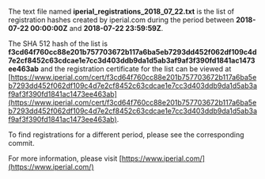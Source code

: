 The text file named **iperial_registrations_2018_07_22.txt** is the list of registration hashes created by iperial.com during the period between **2018-07-22 00:00:00Z** and **2018-07-22 23:59:59Z**.

The SHA 512 hash of the list is **f3cd64f760cc88e201b757703672b117a6ba5eb7293dd452f062df109c4d7e2cf8452c63cdcae1e7cc3d403ddb9da1d5ab3af9af3f390fd1841ac1473ee463ab** and the registration certificate for the list can be viewed at [https://www.iperial.com/cert/f3cd64f760cc88e201b757703672b117a6ba5eb7293dd452f062df109c4d7e2cf8452c63cdcae1e7cc3d403ddb9da1d5ab3af9af3f390fd1841ac1473ee463ab](https://www.iperial.com/cert/f3cd64f760cc88e201b757703672b117a6ba5eb7293dd452f062df109c4d7e2cf8452c63cdcae1e7cc3d403ddb9da1d5ab3af9af3f390fd1841ac1473ee463ab).

To find registrations for a different period, please see the corresponding commit.

For more information, please visit [https://www.iperial.com/](https://www.iperial.com/)
